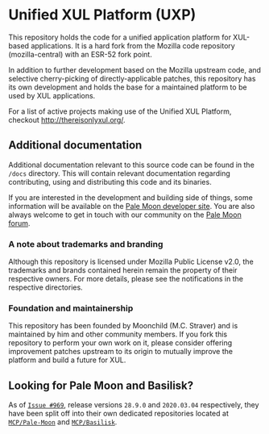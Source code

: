 # Unified XUL Platform (UXP)

This repository holds the code for a unified application platform for XUL-based
applications. It is a hard fork from the Mozilla code repository (mozilla-central)
with an ESR-52 fork point.

In addition to further development based on the Mozilla upstream code, and
selective cherry-picking of directly-applicable patches, this repository has its
own development and holds the base for a maintained platform to be used by XUL
applications.

For a list of active projects making use of the Unified XUL Platform, checkout http://thereisonlyxul.org/.

## Additional documentation

Additional documentation relevant to this source code can be found in the `/docs`
directory. This will contain relevant documentation regarding contributing,
using and distributing this code and its binaries.

If you are interested in the development and building side of things, some
information will be available on the [Pale Moon developer site](http://developer.palemoon.org).
You are also always welcome to get in touch with our community on the [Pale Moon forum](https://forum.palemoon.org/).

### A note about trademarks and branding

Although this repository is licensed under Mozilla Public License v2.0, the
trademarks and brands contained herein remain the property of their respective
owners. For more details, please see the notifications in the respective directories.

### Foundation and maintainership

This repository has been founded by Moonchild (M.C. Straver) and is maintained by him
and other community members.
If you fork this repository to perform your own work on it, please consider offering
improvement patches upstream to its origin to mutually improve the platform and build
a future for XUL.

## Looking for Pale Moon and Basilisk?
As of [`Issue #969`](https://repo.palemoon.org/MCP/UXP/issues/969), release versions `28.9.0` and `2020.03.04` respectively, they have been split off into their own dedicated repositories located at [`MCP/Pale-Moon`](https://repo.palemoon.org/MCP/Pale-Moon) and [`MCP/Basilisk`](https://repo.palemoon.org/MCP/Basilisk).
